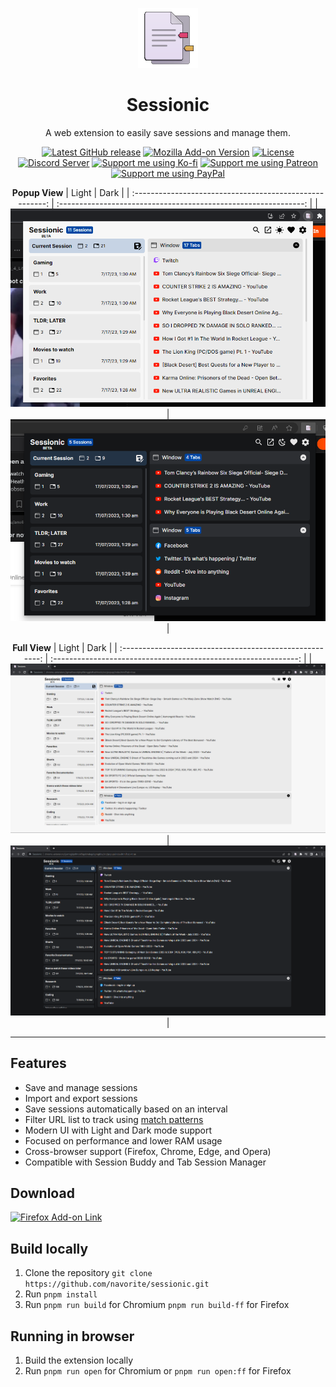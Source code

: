 <div align='center'>

![Sessionic icon](./public/favicons/96.png)

# Sessionic

A web extension to easily save sessions and manage them.

[![Latest GitHub release](https://img.shields.io/github/v/release/navorite/sessionic?logo=github&label=Release)](https://github.com/navorite/sessionic/releases)
[![Mozilla Add-on Version](https://img.shields.io/amo/v/sessonic%40navorite?logo=firefox&label=Firefox)](https://addons.mozilla.org/en-US/firefox/addon/sessionic)
[![License](https://img.shields.io/badge/License-AGPL--3.0-blue)](./LICENSE)
[![Discord Server](https://img.shields.io/badge/Chat-Discord-7289da?logo=discord&logoColor=7289da)](https://discord.gg/HwZ65UBg)
[![Support me using Ko-fi](https://img.shields.io/badge/Sponsor-Ko--fi-FF5E5B?logo=kofi&logoColor=FF5E5B)](https://ko-fi.com/navorite)
[![Support me using Patreon](https://img.shields.io/badge/Sponsor-Patreon-FF424D?logo=patreon)](https://www.patreon.com/navorite)
[![Support me using PayPal](https://img.shields.io/badge/Sponsor-Paypal-00457C?logo=paypal)](https://www.paypal.me/navorite)

**Popup View**
| Light | Dark |
| :------------------------------------------------------: | :-------------------------------------------------------------: |
| ![Screenshot of the extension popup in Light mode](.github/popup-light.png) | ![Screenshot of the extension popup in Dark mode](.github/popup.png) |

**Full View**
| Light | Dark |
| :------------------------------------------------------: | :-------------------------------------------------------------: |
| ![Screenshot of the extension Full View in Light mode](.github/fullview-light.png) | ![Screenshot of the extension Full View in Dark mode](.github/fullview.png) |

</div>

---

## Features

- Save and manage sessions
- Import and export sessions
- Save sessions automatically based on an interval
- Filter URL list to track using [match patterns](https://developer.mozilla.org/en-US/docs/Mozilla/Add-ons/WebExtensions/Match_patterns)
- Modern UI with Light and Dark mode support
- Focused on performance and lower RAM usage
- Cross-browser support (Firefox, Chrome, Edge, and Opera)
- Compatible with Session Buddy and Tab Session Manager

## Download

[![Firefox Add-on Link](https://extensionworkshop.com/assets/img/documentation/publish/get-the-addon-178x60px.dad84b42.png)](https://addons.mozilla.org/en-US/firefox/addon/sessionic)

## Build locally

1. Clone the repository `git clone https://github.com/navorite/sessionic.git`
2. Run `pnpm install`
3. Run `pnpm run build` for Chromium `pnpm run build-ff` for Firefox

## Running in browser

1. Build the extension locally
2. Run `pnpm run open` for Chromium or `pnpm run open:ff` for Firefox

